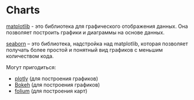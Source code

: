 # Charts

[matplotlib](matplotlib.md) - это библиотека для графического отображения данных. Она позволяет построить графики и диаграммы на основе данных.

[seaborn](seaborn.md) – это библиотека, надстройка над matplotlib, которая позволяет получать более простой и понятный вид графиков с меньшим количеством кода.

Могут пригодиться:
 - [plotly](https://habr.com/ru/post/502958/) (для построения графиков)
 - [Bokeh](https://realpython.com/python-data-visualization-bokeh/) (для построения графиков)
 - [folium](https://www.machinelearningmastery.ru/data-101s-spatial-visualizations-and-analysis-in-python-with-folium-39730da2adf/) (для построения карт)


